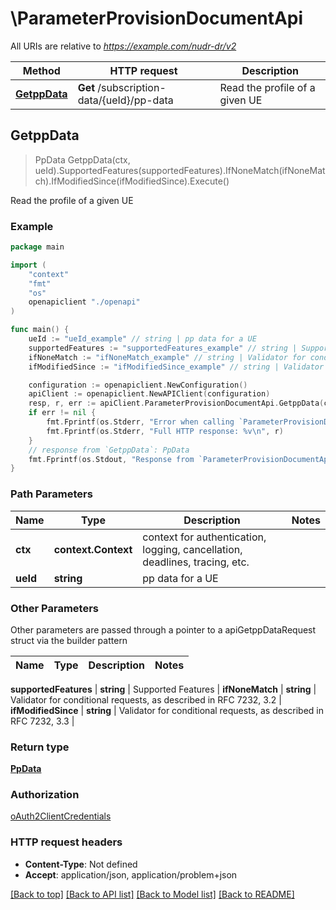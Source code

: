 # \ParameterProvisionDocumentApi

All URIs are relative to *https://example.com/nudr-dr/v2*

Method | HTTP request | Description
------------- | ------------- | -------------
[**GetppData**](ParameterProvisionDocumentApi.md#GetppData) | **Get** /subscription-data/{ueId}/pp-data | Read the profile of a given UE



## GetppData

> PpData GetppData(ctx, ueId).SupportedFeatures(supportedFeatures).IfNoneMatch(ifNoneMatch).IfModifiedSince(ifModifiedSince).Execute()

Read the profile of a given UE

### Example

```go
package main

import (
    "context"
    "fmt"
    "os"
    openapiclient "./openapi"
)

func main() {
    ueId := "ueId_example" // string | pp data for a UE
    supportedFeatures := "supportedFeatures_example" // string | Supported Features (optional)
    ifNoneMatch := "ifNoneMatch_example" // string | Validator for conditional requests, as described in RFC 7232, 3.2 (optional)
    ifModifiedSince := "ifModifiedSince_example" // string | Validator for conditional requests, as described in RFC 7232, 3.3 (optional)

    configuration := openapiclient.NewConfiguration()
    apiClient := openapiclient.NewAPIClient(configuration)
    resp, r, err := apiClient.ParameterProvisionDocumentApi.GetppData(context.Background(), ueId).SupportedFeatures(supportedFeatures).IfNoneMatch(ifNoneMatch).IfModifiedSince(ifModifiedSince).Execute()
    if err != nil {
        fmt.Fprintf(os.Stderr, "Error when calling `ParameterProvisionDocumentApi.GetppData``: %v\n", err)
        fmt.Fprintf(os.Stderr, "Full HTTP response: %v\n", r)
    }
    // response from `GetppData`: PpData
    fmt.Fprintf(os.Stdout, "Response from `ParameterProvisionDocumentApi.GetppData`: %v\n", resp)
}
```

### Path Parameters


Name | Type | Description  | Notes
------------- | ------------- | ------------- | -------------
**ctx** | **context.Context** | context for authentication, logging, cancellation, deadlines, tracing, etc.
**ueId** | **string** | pp data for a UE | 

### Other Parameters

Other parameters are passed through a pointer to a apiGetppDataRequest struct via the builder pattern


Name | Type | Description  | Notes
------------- | ------------- | ------------- | -------------

 **supportedFeatures** | **string** | Supported Features | 
 **ifNoneMatch** | **string** | Validator for conditional requests, as described in RFC 7232, 3.2 | 
 **ifModifiedSince** | **string** | Validator for conditional requests, as described in RFC 7232, 3.3 | 

### Return type

[**PpData**](PpData.md)

### Authorization

[oAuth2ClientCredentials](../README.md#oAuth2ClientCredentials)

### HTTP request headers

- **Content-Type**: Not defined
- **Accept**: application/json, application/problem+json

[[Back to top]](#) [[Back to API list]](../README.md#documentation-for-api-endpoints)
[[Back to Model list]](../README.md#documentation-for-models)
[[Back to README]](../README.md)

